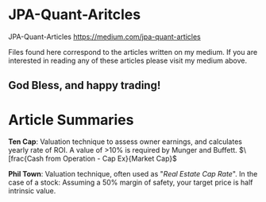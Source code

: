 # JPA-Quant-Aritcles
JPA-Quant-Articles https://medium.com/jpa-quant-articles

Files found here correspond to the articles written on my medium. If you are interested in reading any of these articles please visit my medium above.

God Bless, and happy trading!
---

# Article Summaries
**Ten Cap**: Valuation technique to assess owner earnings, and calculates yearly rate of ROI. A value of >10% is required by Munger and Buffett.
                        $\[frac{Cash from Operation - Cap Ex}{Market Cap}$

**Phil Town**: Valuation technique, often used as "_Real Estate Cap Rate_". In the case of a stock:
Assuming a 50% margin of safety, your target price is half intrinsic value.
